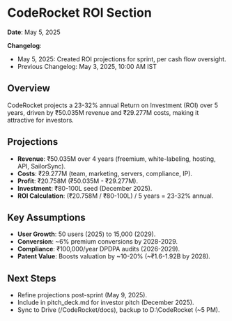 # CodeRocket ROI Section

**Date**: May 5, 2025

**Changelog**:
- May 5, 2025: Created ROI projections for sprint, per cash flow oversight.
- Previous Changelog: May 3, 2025, 10:00 AM IST

## Overview
CodeRocket projects a 23-32% annual Return on Investment (ROI) over 5 years, driven by ₹50.035M revenue and ₹29.277M costs, making it attractive for investors.

## Projections
- **Revenue**: ₹50.035M over 4 years (freemium, white-labeling, hosting, API, SailorSync).
- **Costs**: ₹29.277M (team, marketing, servers, compliance, IP).
- **Profit**: ₹20.758M (₹50.035M - ₹29.277M).
- **Investment**: ₹80-100L seed (December 2025).
- **ROI Calculation**: (₹20.758M / ₹80-100L) / 5 years = 23-32% annual.

## Key Assumptions
- **User Growth**: 50 users (2025) to 15,000 (2029).
- **Conversion**: ~6% premium conversions by 2028-2029.
- **Compliance**: ₹100,000/year DPDPA audits (2026-2029).
- **Patent Value**: Boosts valuation by ~10-20% (~₹1.6-1.92B by 2028).

## Next Steps
- Refine projections post-sprint (May 9, 2025).
- Include in pitch_deck.md for investor pitch (December 2025).
- Sync to Drive (/CodeRocket/docs), backup to D:\CodeRocket (~5 PM).
